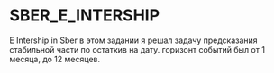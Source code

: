 # SBER_E_INTERSHIP
E Intership in Sber 
в этом задании я решал задачу предсказания стабильной части по остаткив на дату.
горизонт событий был от 1 месяца, до 12 месяцев.
